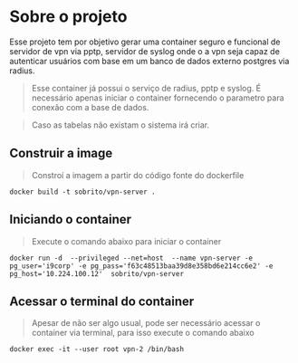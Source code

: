 # Sobre o projeto
Esse projeto tem por objetivo gerar uma container seguro e funcional de 
servidor de vpn via pptp, servidor de syslog onde o a vpn seja capaz de autenticar usuários com base em um banco de dados externo postgres via radius.

> Esse container já possui o serviço de radius, pptp e syslog. É necessário apenas iniciar o container fornecendo o parametro para conexão com a base de dados.

> Caso as tabelas não existam o sistema irá criar.

## Construir a image
> Constroí a imagem a partir do código fonte do dockerfile

`docker build -t sobrito/vpn-server .`

## Iniciando o container
> Execute o comando abaixo para iniciar o container

`docker run -d  --privileged --net=host  --name vpn-server -e pg_user='i9corp' -e pg_pass='f63c48513baa39d8e358bd6e214cc6e2' -e pg_host='10.224.100.12'  sobrito/vpn-server`
## Acessar o terminal do container
> Apesar de não ser algo usual, pode ser necessário acessar o container via terminal, para isso execute o comando abaixo

`docker exec -it --user root vpn-2 /bin/bash`